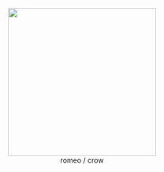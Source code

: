 <center>
<img src="https://pbs.twimg.com/media/Gon_EwLWoAAIg__?format=jpg&name=large" height="300" >
  <br>
  romeo / crow
</center>
